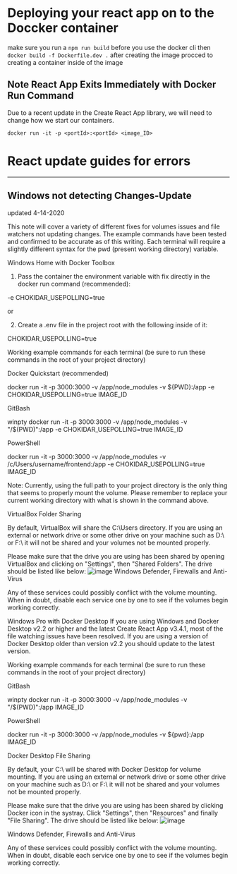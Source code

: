 # Deploying your react app on to the Doccker container

make sure you run a `npm run build` before you use the docker cli
then
`docker build -f Dockerfile.dev .`
after creating the image procced to creating a container inside of the image

## Note React App Exits Immediately with Docker Run Command

Due to a recent update in the Create React App library, we will need to change how we start our containers.

`docker run -it -p <portId>:<portId> <image_ID>`

# React update guides for errors

---

## Windows not detecting Changes-Update

updated 4-14-2020

This note will cover a variety of different fixes for volumes issues and file watchers not updating changes. The example commands have been tested and confirmed to be accurate as of this writing. Each terminal will require a slightly different syntax for the pwd (present working directory) variable.

Windows Home with Docker Toolbox

1. Pass the container the environment variable with fix directly in the docker run command (recommended):

-e CHOKIDAR_USEPOLLING=true

or

2. Create a .env file in the project root with the following inside of it:

CHOKIDAR_USEPOLLING=true

Working example commands for each terminal (be sure to run these commands in the root of your project directory)

Docker Quickstart (recommended)

docker run -it -p 3000:3000 -v /app/node_modules -v ${PWD}:/app -e CHOKIDAR_USEPOLLING=true IMAGE_ID

GitBash

winpty docker run -it -p 3000:3000 -v /app/node_modules -v "/$(PWD)":/app -e CHOKIDAR_USEPOLLING=true IMAGE_ID

PowerShell

docker run -it -p 3000:3000 -v /app/node_modules -v /c/Users/username/frontend:/app -e CHOKIDAR_USEPOLLING=true IMAGE_ID

Note: Currently, using the full path to your project directory is the only thing that seems to properly mount the volume. Please remember to replace your current working directory with what is shown in the command above.

VirtualBox Folder Sharing

By default, VirtualBox will share the C:\Users directory. If you are using an external or network drive or some other drive on your machine such as D:\ or F:\ it will not be shared and your volumes not be mounted properly.

Please make sure that the drive you are using has been shared by opening VirtualBox and clicking on "Settings", then "Shared Folders". The drive should be listed like below:
![image](https://img-a.udemycdn.com/redactor/raw/2020-04-14_23-23-55-94765eb213f9c3388dfff177e8a6cda0.png?h73jnZ4dogRU5sIjKFl7ciVr8nvZWJrHB6k02kvHMiUYN_92zjJVjJgJ-QyoKPoBaazz-wj9GAqv532UFwF5FYUGri-oOh1NOkPntcke_AL17Hj79fmTue4pnWun33AwqSCcgKF8CiqDfMHFHWXMGV77imE3NDKdnf9z9i9dilHG25z0)
Windows Defender, Firewalls and Anti-Virus

Any of these services could possibly conflict with the volume mounting. When in doubt, disable each service one by one to see if the volumes begin working correctly.

Windows Pro with Docker Desktop
If you are using Windows and Docker Desktop v2.2 or higher and the latest Create React App v3.4.1, most of the file watching issues have been resolved. If you are using a version of Docker Desktop older than version v2.2 you should update to the latest version.

Working example commands for each terminal (be sure to run these commands in the root of your project directory)

GitBash

winpty docker run -it -p 3000:3000 -v /app/node_modules -v "/$(PWD)":/app IMAGE_ID

PowerShell

docker run -it -p 3000:3000 -v /app/node_modules -v ${pwd}:/app IMAGE_ID

Docker Desktop File Sharing

By default, your C:\ will be shared with Docker Desktop for volume mounting. If you are using an external or network drive or some other drive on your machine such as D:\ or F:\ it will not be shared and your volumes not be mounted properly.

Please make sure that the drive you are using has been shared by clicking Docker icon in the systray. Click "Settings", then "Resources" and finally "File Sharing". The drive should be listed like below:
![image](https://img-a.udemycdn.com/redactor/raw/2020-04-15_00-16-59-5edc362fabd1e2ec7951fb1c000db333.png?9D41c3cOvR0GGrZPN1Ex-nlhMHFYkxpxN1Xex8SnQ6zIhPYtkdIq27G-J0meH8Speo3VYzvfuw3XCcVvRkECD2xovMH-8foVkEqQTwO7IfDtta4K8oabE7vJ8v9ZD4xTRP13vUGBm0Jd7CDQKbZ-e_TcY3gX5B0R6syx8BSrtaNKQLI3)

Windows Defender, Firewalls and Anti-Virus

Any of these services could possibly conflict with the volume mounting. When in doubt, disable each service one by one to see if the volumes begin working correctly.

